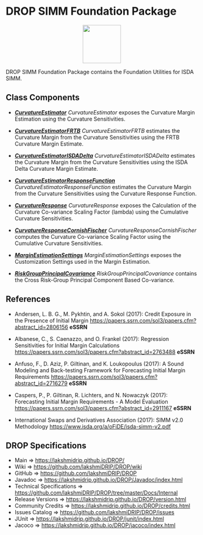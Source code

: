 # DROP SIMM Foundation Package

<p align="center"><img src="https://github.com/lakshmiDRIP/DROP/blob/master/DRIP_Logo.gif?raw=true" width="100"></p>

DROP SIMM Foundation Package contains the Foundation Utilities for ISDA SIMM.


## Class Components

 * [***CurvatureEstimator***](https://github.com/lakshmiDRIP/DROP/tree/master/src/main/java/org/drip/simm/foundation/CurvatureEstimator.java)
 <i>CurvatureEstimator</i> exposes the Curvature Margin Estimation using the Curvature Sensitivities.

 * [***CurvatureEstimatorFRTB***](https://github.com/lakshmiDRIP/DROP/tree/master/src/main/java/org/drip/simm/foundation/CurvatureEstimatorFRTB.java)
 <i>CurvatureEstimatorFRTB</i> estimates the Curvature Margin from the Curvature Sensitivities using the FRTB
 Curvature Margin Estimate.

 * [***CurvatureEstimatorISDADelta***](https://github.com/lakshmiDRIP/DROP/tree/master/src/main/java/org/drip/simm/foundation/CurvatureEstimatorISDADelta.java)
 <i>CurvatureEstimatorISDADelta</i> estimates the Curvature Margin from the Curvature Sensitivities using the
 ISDA Delta Curvature Margin Estimate.

 * [***CurvatureEstimatorResponseFunction***](https://github.com/lakshmiDRIP/DROP/tree/master/src/main/java/org/drip/simm/foundation/CurvatureEstimatorResponseFunction.java)
 <i>CurvatureEstimatorResponseFunction</i> estimates the Curvature Margin from the Curvature Sensitivities
 using the Curvature Response Function.

 * [***CurvatureResponse***](https://github.com/lakshmiDRIP/DROP/tree/master/src/main/java/org/drip/simm/foundation/CurvatureResponse.java)
 <i>CurvatureResponse</i> exposes the Calculation of the Curvature Co-variance Scaling Factor (lambda) using
 the Cumulative Curvature Sensitivities.

 * [***CurvatureResponseCornishFischer***](https://github.com/lakshmiDRIP/DROP/tree/master/src/main/java/org/drip/simm/foundation/CurvatureResponseCornishFischer.java)
 <i>CurvatureResponseCornishFischer</i> computes the Curvature Co-variance Scaling Factor using the
 Cumulative Curvature Sensitivities.

 * [***MarginEstimationSettings***](https://github.com/lakshmiDRIP/DROP/tree/master/src/main/java/org/drip/simm/foundation/MarginEstimationSettings.java)
 <i>MarginEstimationSettings</i> exposes the Customization Settings used in the Margin Estimation.

 * [***RiskGroupPrincipalCovariance***](https://github.com/lakshmiDRIP/DROP/tree/master/src/main/java/org/drip/simm/foundation/RiskGroupPrincipalCovariance.java)
 <i>RiskGroupPrincipalCovariance</i> contains the Cross Risk-Group Principal Component Based Co-variance.


## References

 * Andersen, L. B. G., M. Pykhtin, and A. Sokol (2017): Credit Exposure in the Presence of Initial Margin
 	https://papers.ssrn.com/sol3/papers.cfm?abstract_id=2806156 <b>eSSRN</b>

 * Albanese, C., S. Caenazzo, and O. Frankel (2017): Regression Sensitivities for Initial Margin Calculations
 	https://papers.ssrn.com/sol3/papers.cfm?abstract_id=2763488 <b>eSSRN</b>

 * Anfuso, F., D. Aziz, P. Giltinan, and K. Loukopoulus (2017): A Sound Modeling and Back-testing Framework
 	for Forecasting Initial Margin Requirements https://papers.ssrn.com/sol3/papers.cfm?abstract_id=2716279
 		<b>eSSRN</b>

 * Caspers, P., P. Giltinan, R. Lichters, and N. Nowaczyk (2017): Forecasting Initial Margin Requirements - A
 	Model Evaluation https://papers.ssrn.com/sol3/papers.cfm?abstract_id=2911167 <b>eSSRN</b>

 * International Swaps and Derivatives Association (2017): SIMM v2.0 Methodology
		https://www.isda.org/a/oFiDE/isda-simm-v2.pdf


## DROP Specifications

 * Main                     => https://lakshmidrip.github.io/DROP/
 * Wiki                     => https://github.com/lakshmiDRIP/DROP/wiki
 * GitHub                   => https://github.com/lakshmiDRIP/DROP
 * Javadoc                  => https://lakshmidrip.github.io/DROP/Javadoc/index.html
 * Technical Specifications => https://github.com/lakshmiDRIP/DROP/tree/master/Docs/Internal
 * Release Versions         => https://lakshmidrip.github.io/DROP/version.html
 * Community Credits        => https://lakshmidrip.github.io/DROP/credits.html
 * Issues Catalog           => https://github.com/lakshmiDRIP/DROP/issues
 * JUnit                    => https://lakshmidrip.github.io/DROP/junit/index.html
 * Jacoco                   => https://lakshmidrip.github.io/DROP/jacoco/index.html
